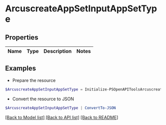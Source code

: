 # ArcuscreateAppSetInputAppSetType
## Properties

Name | Type | Description | Notes
------------ | ------------- | ------------- | -------------

## Examples

- Prepare the resource
```powershell
$ArcuscreateAppSetInputAppSetType = Initialize-PSOpenAPIToolsArcuscreateAppSetInputAppSetType 
```

- Convert the resource to JSON
```powershell
$ArcuscreateAppSetInputAppSetType | ConvertTo-JSON
```

[[Back to Model list]](../README.md#documentation-for-models) [[Back to API list]](../README.md#documentation-for-api-endpoints) [[Back to README]](../README.md)

